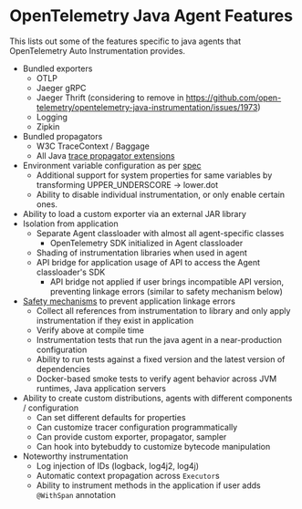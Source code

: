 # OpenTelemetry Java Agent Features

This lists out some of the features specific to java agents that OpenTelemetry Auto Instrumentation
provides.

- Bundled exporters
  - OTLP
  - Jaeger gRPC
  - Jaeger Thrift (considering to remove in https://github.com/open-telemetry/opentelemetry-java-instrumentation/issues/1973)
  - Logging
  - Zipkin
- Bundled propagators
  - W3C TraceContext / Baggage
  - All Java [trace propagator extensions](https://github.com/open-telemetry/opentelemetry-java/tree/master/extensions/trace-propagators)
- Environment variable configuration as per [spec](https://github.com/open-telemetry/opentelemetry-specification/blob/master/specification/sdk-environment-variables.md)
  - Additional support for system properties for same variables by transforming UPPER_UNDERSCORE -> lower.dot
  - Ability to disable individual instrumentation, or only enable certain ones.
- Ability to load a custom exporter via an external JAR library
- Isolation from application
  - Separate Agent classloader with almost all agent-specific classes
    - OpenTelemetry SDK initialized in Agent classloader
  - Shading of instrumentation libraries when used in agent
  - API bridge for application usage of API to access the Agent classloader's SDK
    - API bridge not applied if user brings incompatible API version, preventing linkage errors (similar to safety mechanism below)
- [Safety mechanisms](./safety-mechanisms.md) to prevent application linkage errors
  - Collect all references from instrumentation to library and only apply instrumentation if they exist in application
  - Verify above at compile time
  - Instrumentation tests that run the java agent in a near-production configuration
  - Ability to run tests against a fixed version and the latest version of dependencies
  - Docker-based smoke tests to verify agent behavior across JVM runtimes, Java application servers
- Ability to create custom distributions, agents with different components / configuration
  - Can set different defaults for properties
  - Can customize tracer configuration programmatically
  - Can provide custom exporter, propagator, sampler
  - Can hook into bytebuddy to customize bytecode manipulation
- Noteworthy instrumentation
  - Log injection of IDs (logback, log4j2, log4j)
  - Automatic context propagation across `Executor`s
  - Ability to instrument methods in the application if user adds `@WithSpan` annotation
